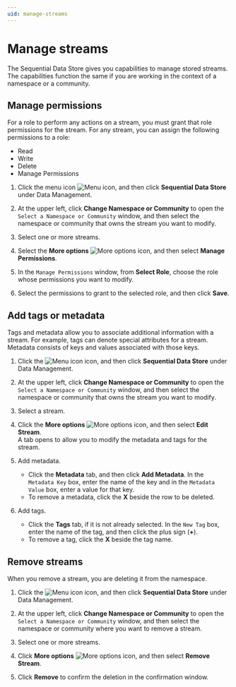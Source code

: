 ```yaml
---
uid: manage-streams
---
```

# Manage streams

The Sequential Data Store gives you capabilities to manage stored streams. The capabilities function the same if you are working in the context of a namespace or a community.

## Manage permissions

For a role to perform any actions on a stream, you must grant that role permissions for the stream. For any stream, you can assign the following permissions to a role:

- Read
- Write
- Delete
- Manage Permissions

1. Click the menu icon ![Menu icon](../images/menu-icon.png), and then click **Sequential Data Store** under Data Management.

1. At the upper left, click **Change Namespace or Community** to open the `Select a Namespace or Community` window, and then select the namespace or community that owns the stream you want to modify.

1. Select one or more streams.

1. Select the **More options** ![More options icon](../../images/more-options-wite-background.png), and then select **Manage Permissions**.

1. In the `Manage Permissions` window, from **Select Role**, choose the role whose permissions you want to modify.

1. Select the permissions to grant to the selected role, and then click **Save**.

## Add tags or metadata

Tags and metadata allow you to associate additional information with a stream. For example, tags can denote special attributes for a stream. Metadata consists of keys and values associated with those keys.

1. Click the ![Menu icon](../images/menu-icon.png) icon, and then click **Sequential Data Store** under Data Management.

1. At the upper left, click **Change Namespace or Community** to open the `Select a Namespace or Community` window, and then select the namespace or community that owns the stream you want to modify.

1. Select a stream.

1. Click the **More options** ![More options icon](../../images/more-options-wite-background.png), and then select **Edit Stream**.<br>A tab opens to allow you to modify the metadata and tags for the stream.

1. Add metadata.
   - Click the **Metadata** tab, and then click **Add Metadata**. In the `Metadata Key` box, enter the name of the key and in the `Metadata Value` box, enter a value for that key.
   - To remove a metadata, click the **X** beside the row to be deleted.
 
1. Add tags.
   - Click the **Tags** tab, if it is not already selected. In the `New Tag` box, enter the name of the tag, and then click the plus sign (**+**).
   - To remove a tag, click the **X** beside the tag name.

## Remove streams

When you remove a stream, you are deleting it from the namespace.

1. Click the ![Menu icon](../images/menu-icon.png) icon, and then click **Sequential Data Store** under Data Management.

1. At the upper left, click **Change Namespace or Community** to open the `Select a Namespace or Community` window, and then select the namespace or community where you want to remove a stream.

1. Select one or more streams.

1. Click **More options** ![More options icon](../../images/more-options-wite-background.png), and then select **Remove Stream**.

1. Click **Remove** to confirm the deletion in the confirmation window.

